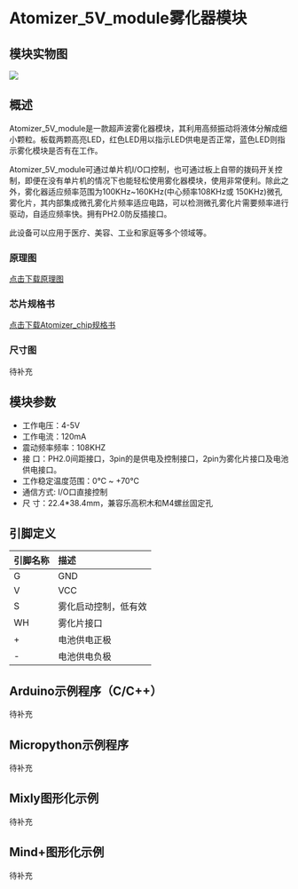# Atomizer_5V_module雾化器模块

## 模块实物图

![](small_atomizer.png)

## 概述

Atomizer_5V_module是一款超声波雾化器模块，其利用高频振动将液体分解成细小颗粒。板载两颗高亮LED，红色LED用以指示LED供电是否正常，蓝色LED则指示雾化模块是否有在工作。

Atomizer_5V_module可通过单片机I/O口控制，也可通过板上自带的拨码开关控制，即便在没有单片机的情况下也能轻松使用雾化器模块，使用非常便利。除此之外，雾化器适应频率范围为100KHz~160KHz(中心频率108KHz或 150KHz)微孔雾化片，其内部集成微孔雾化片频率适应电路，可以检测微孔雾化片需要频率进行驱动，自适应频率快。拥有PH2.0防反插接口。

此设备可以应用于医疗、美容、工业和家庭等多个领域等。

### 原理图

<a href="zh-cn/ph2.0_sensors/actuators/small_atomizer/small_atomizer_sch.pdf" target="_blank">点击下载原理图</a>

### 芯片规格书

<a href="zh-cn/ph2.0_sensors/smart_module/Atomizer_5V_Module/Atomizer_chip.pdf" target="_blank">点击下载Atomizer_chip规格书</a>

### 尺寸图

待补充

## 模块参数

- 工作电压：4-5V
- 工作电流：120mA
- 震动频率频率：108KHZ
- 接 口：PH2.0间距接口，3pin的是供电及控制接口，2pin为雾化片接口及电池供电接口。
- 工作稳定温度范围：0℃ ~ +70℃
- 通信方式:  I/O口直接控制
- 尺 寸：22.4*38.4mm，兼容乐高积木和M4螺丝固定孔

## 引脚定义

| 引脚名称 | 描述        |
| -------- | :---------- |
| G        | GND     |
| V        | VCC  |
| S      | 雾化启动控制，低有效 |
| WH     | 雾化片接口 |
| + | 电池供电正极 |
| - | 电池供电负极 |

## Arduino示例程序（C/C++）

待补充

## Micropython示例程序

待补充

## Mixly图形化示例

待补充

## Mind+图形化示例

待补充
